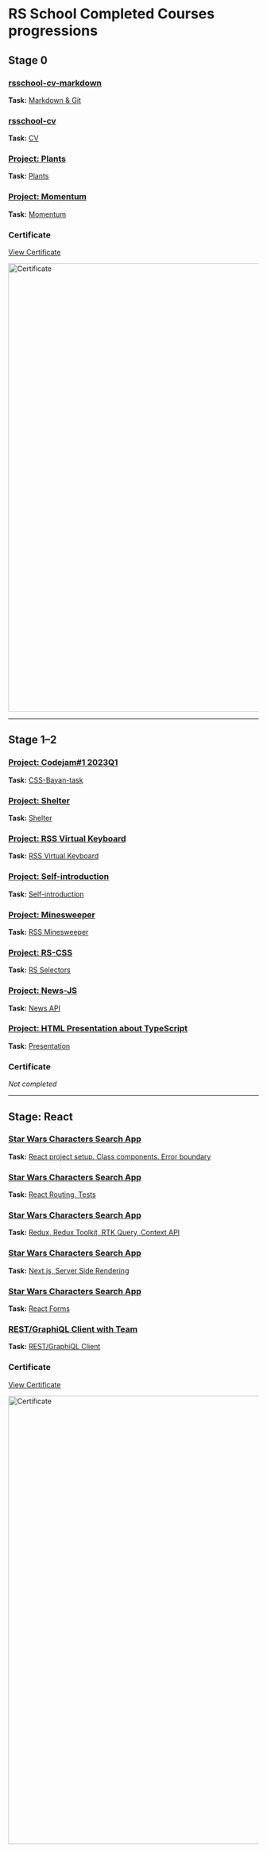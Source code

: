 # RS School Completed Courses progressions 

## **Stage 0**

### [rsschool-cv-markdown](https://seygorin.github.io/rs.school-courses/cv)  
**Task:** [Markdown & Git]()

### [rsschool-cv](https://seygorin.github.io/rs.school-courses/)  
**Task:** [CV](https://github.com/rolling-scopes-school/tasks/blob/master/tasks/cv/cv-stage0.md)

### [Project: Plants](https://rolling-scopes-school.github.io/seygorin-JSFEPRESCHOOL2022Q4/plants/)  
**Task:** [Plants](https://github.com/rolling-scopes-school/tasks/blob/master/tasks/plants/plants.md)

### [Project: Momentum](https://seygorin-stage0-momentum.netlify.app/)  
**Task:** [Momentum](https://github.com/rolling-scopes-school/tasks/blob/master/tasks/momentum/momentum.md)

### Certificate  
[View Certificate](https://app.rs.school/certificate/tou2voy2)

<img src="https://user-images.githubusercontent.com/69956633/222904965-2f5ff181-b31e-449e-9e00-674324335bb6.png" alt="Certificate" width="900"/>

---

## **Stage 1–2**

### [Project: Codejam#1 2023Q1](https://seygorin.github.io/cssBayan/)  
**Task:** [CSS-Bayan-task](https://github.com/DrDiman/CSS-Bayan-task)

### [Project: Shelter](https://rolling-scopes-school.github.io/seygorin-JSFE2023Q1/shelter/)  
**Task:** [Shelter](https://github.com/rolling-scopes-school/tasks/blob/master/tasks/shelter/shelter.md)

### [Project: RSS Virtual Keyboard](https://github.com/seygorin/RSS-Virtual-Keyboard/pull/1)  
**Task:** [RSS Virtual Keyboard](https://github.com/rolling-scopes-school/tasks/blob/master/tasks/virtual-keyboard/virtual-keyboard-en.md)

### [Project: Self-introduction](https://rolling-scopes-school.github.io/seygorin-JSFE2023Q1/self-introduction/)  
**Task:** [Self-introduction](https://github.com/rolling-scopes-school/tasks/tree/master/stage1/modules/self-introduction)

### [Project: Minesweeper](https://rolling-scopes-school.github.io/seygorin-JSFE2023Q1/minesweeper/)  
**Task:** [RSS Minesweeper](https://github.com/rolling-scopes-school/tasks/blob/master/tasks/minesweeper/README.md)

### [Project: RS-CSS](https://rolling-scopes-school.github.io/seygorin-JSFE2023Q1/rs-css/)  
**Task:** [RS Selectors](https://github.com/rolling-scopes-school/tasks/blob/master/tasks/rs-css.md)

### [Project: News-JS](https://rolling-scopes-school.github.io/seygorin-JSFE2023Q1/news-JS/)  
**Task:** [News API](https://github.com/rolling-scopes-school/tasks/blob/master/tasks/migration-newip-to-ts.md)

### [Project: HTML Presentation about TypeScript](https://rolling-scopes-school.github.io/seygorin-JSFE2023Q1/presentation/)  
**Task:** [Presentation](https://github.com/rolling-scopes-school/tasks/blob/master/tasks/presentation-recorded.md)

### Certificate  
_Not completed_

---

## **Stage: React**

### [Star Wars Characters Search App](https://github.com/seygorin/RSS-react-tasks/pull/1)  
**Task:** [React project setup. Class components. Error boundary](https://github.com/rolling-scopes-school/tasks/blob/master/react/modules/tasks/class-components.md)

### [Star Wars Characters Search App](https://github.com/seygorin/RSS-react-tasks/pull/2)  
**Task:** [React Routing. Tests](https://github.com/rolling-scopes-school/tasks/blob/master/react/modules/tasks/routing.md)

### [Star Wars Characters Search App](https://github.com/seygorin/RSS-react-tasks/pull/3)  
**Task:** [Redux, Redux Toolkit, RTK Query, Context API](https://github.com/rolling-scopes-school/tasks/blob/master/react/modules/tasks/redux.md)

### [Star Wars Characters Search App](https://github.com/seygorin/RSS-react-tasks/pull/4)  
**Task:** [Next.js, Server Side Rendering](https://github.com/rolling-scopes-school/tasks/blob/master/react/modules/tasks/nextjs-ssr-ssg.md)

### [Star Wars Characters Search App](https://github.com/seygorin/RSS-react-tasks/pull/5)  
**Task:** [React Forms](https://github.com/rolling-scopes-school/tasks/blob/master/react/modules/tasks/forms.md)

### [REST/GraphiQL Client with Team](https://graphiql-app-seygorin.vercel.app/en)  
**Task:** [REST/GraphiQL Client](https://github.com/rolling-scopes-school/tasks/blob/master/react/modules/tasks/final.md)

### Certificate  
[View Certificate](https://app.rs.school/certificate/0x81g1en)

<img src="https://github.com/user-attachments/assets/be8994e0-b9ca-4b5c-867e-aae6bdc4a82b" alt="Certificate" width="900"/>
